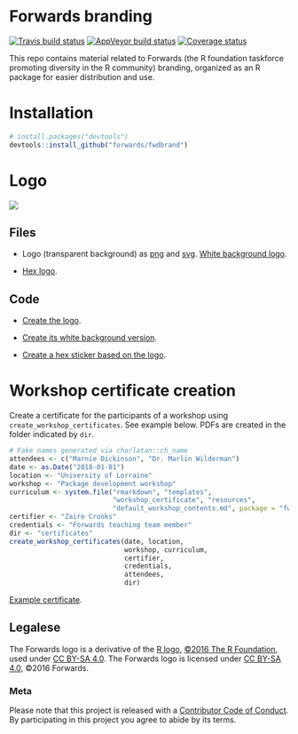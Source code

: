 Forwards branding
=================

[![Travis build status](https://travis-ci.org/forwards/fwdbrand.svg?branch=master)](https://travis-ci.org/forwards/fwdbrand) [![AppVeyor build status](https://ci.appveyor.com/api/projects/status/github/forwards/fwdbrand?branch=master&svg=true)](https://ci.appveyor.com/project/maelle/fwdbrand) [![Coverage status](https://codecov.io/gh/forwards/fwdbrand/branch/master/graph/badge.svg)](https://codecov.io/github/forwards/fwdbrand?branch=master)


This repo contains material related to Forwards (the R foundation taskforce promoting diversity in the R community) branding, organized as an R package for easier distribution and use.

# Installation

```r
# install.packages("devtools")
devtools::install_github("forwards/fwdbrand")
```

# Logo

![](inst/extdata/assets/logo.png)

## Files 

* Logo (transparent background) as [png](inst/extdata/assets/forwards.png) and [svg](inst/extdata/assets/forwards.svg). [White background logo](inst/extdata/assets/white_bg_forwards.png).

* [Hex logo](inst/extdata/assets/forwards_hex.png).

## Code

* [Create the logo](inst/assets-scripts/create_original_transparent_logo.R).

* [Create its white background version](inst/assets-scripts/create_white_bg_logo.R).

* [Create a hex sticker based on the logo](inst/assets-scripts/create_hex_sticker.R).

# Workshop certificate creation

Create a certificate for the participants of a workshop using `create_workshop_certificates`. See example below. PDFs are created in the folder indicated by `dir`.

```r
# Fake names generated via charlatan::ch_name
attendees <- c("Marnie Dickinson", "Dr. Marlin Wilderman")
date <- as.Date("2018-01-01")
location <- "University of Lorraine"
workshop <- "Package development workshop"
curriculum <- system.file("rmarkdown", "templates",
                          "workshop_certificate", "resources",
                          "default_workshop_contents.md", package = "fwdbrand")
certifier <- "Zaire Crooks"
credentials <- "Forwards teaching team member"
dir <- "certificates"
create_workshop_certificates(date, location,
                             workshop, curriculum,
                             certifier,
                             credentials,
                             attendees,
                             dir)
```

[Example certificate]("certificates/package_development_workshop_01.pdf").

## Legalese

The Forwards logo is a derivative of the [R logo](https://www.r-project.org/logo/Rlogo.svg), [©2016 The R Foundation](https://www.r-project.org/logo/), used 
under [CC BY-SA 4.0](https://creativecommons.org/licenses/by-sa/4.0/). The 
Forwards logo is licensed under [CC BY-SA 4.0](https://creativecommons.org/licenses/by-sa/4.0/), ©2016 Forwards.

### Meta

Please note that this project is released with a [Contributor Code of Conduct](CODE_OF_CONDUCT.md).
  By participating in this project you agree to abide by its terms.
